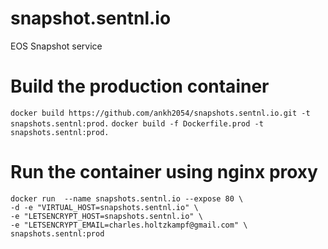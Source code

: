 # snapshot.sentnl.io 
EOS Snapshot service


# Build the production container
`docker build https://github.com/ankh2054/snapshots.sentnl.io.git -t snapshots.sentnl:prod.`
`docker build -f Dockerfile.prod -t snapshots.sentnl:prod.`

# Run the container using nginx proxy

```
docker run  --name snapshots.sentnl.io --expose 80 \
-d -e "VIRTUAL_HOST=snapshots.sentnl.io" \
-e "LETSENCRYPT_HOST=snapshots.sentnl.io" \
-e "LETSENCRYPT_EMAIL=charles.holtzkampf@gmail.com" \
snapshots.sentnl:prod

```
